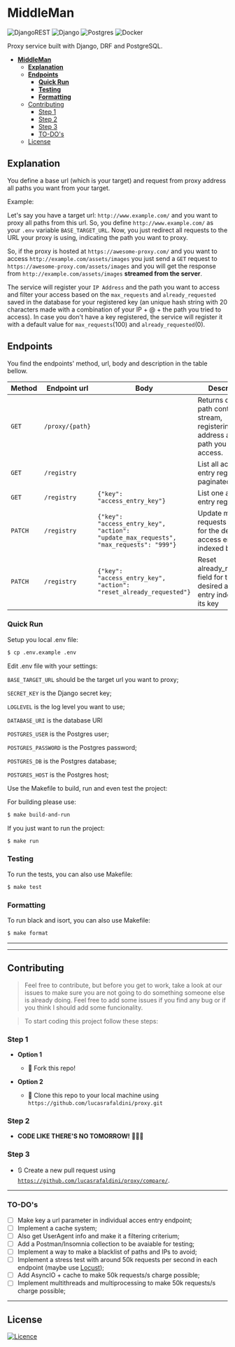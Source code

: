 # **MiddleMan**
![DjangoREST](https://img.shields.io/badge/DJANGO-REST-ff1709?style=for-the-badge&logo=django&logoColor=white&color=ff1709&labelColor=gray)
![Django](https://img.shields.io/badge/django-%23092E20.svg?style=for-the-badge&logo=django&logoColor=white)
![Postgres](https://img.shields.io/badge/postgres-%23316192.svg?style=for-the-badge&logo=postgresql&logoColor=white)
![Docker](https://img.shields.io/badge/docker-%230db7ed.svg?style=for-the-badge&logo=docker&logoColor=white)

Proxy service built with Django, DRF and PostgreSQL.

- [**MiddleMan**](#middleman)
  - [**Explanation**](#explanation)
  - [**Endpoints**](#endpoints)
    - [**Quick Run**](#quick-run)
    - [**Testing**](#testing)
    - [**Formatting**](#formatting)
  - [Contributing](#contributing)
    - [Step 1](#step-1)
    - [Step 2](#step-2)
    - [Step 3](#step-3)
    - [TO-DO's](#to-dos)
  - [License](#license)


## **Explanation**
You define a base url (which is your target) and request from proxy address all paths you want from your target.

Example:

Let's say you have a target url: `http://www.example.com/` and you want to proxy all paths from this url. So, you define `http://www.example.com/` as your `.env` variable `BASE_TARGET_URL`. Now, you just redirect all requests to the URL your proxy is using, indicating the path you want to proxy.

So, if the proxy is hosted at `https://awesome-proxy.com/` and you want to access `http://example.com/assets/images` you just send a `GET` request to `https://awesome-proxy.com/assets/images` and you will get the response from `http://example.com/assets/images` __streamed from the server__.

The service will register your `IP Address` and the path you want to access and filter your access based on the `max_requests` and `already_requested` saved in the database for your registered key (an unique hash string with 20 characters made with a combination of your IP + @ + the path you tried to access). In case you don't have a key registered, the service will register it with a default value for `max_requests`(100) and `already_requested`(0).


## **Endpoints**

You find the endpoints' method, url, body and description in the table bellow.

| Method | Endpoint url | Body | Description |
| ------ | ---------------- |---------- |-------------------------------------------------------------------------------- |
| `GET`  | `/proxy/{path}`  |                  | Returns desired path content as a stream, registering your IP address and the path you tried to access. | 
| `GET`  | `/registry`  |                  | List all access entry register paginated                                  |
| `GET`  | `/registry`  |    `{"key": "access_entry_key"}`              | List one access entry register  |
| `PATCH`  | `/registry`  |  `{"key": "access_entry_key", "action": "update_max_requests", "max_requests": "999"}`    | Update max requests allowed for the desired access entry indexed by its key |
| `PATCH`  | `/registry`  | `{"key": "access_entry_key", "action": "reset_already_requested"}` | Reset already_requested field for the desired access entry indexed by its key |
### **Quick Run**

Setup you local .env file:

```bash
$ cp .env.example .env
```

Edit .env file with your settings:

`BASE_TARGET_URL` should be the target url you want to proxy;

`SECRET_KEY` is the Django secret key;

`LOGLEVEL` is the log level you want to use;

`DATABASE_URI` is the database URI

`POSTGRES_USER` is the Postgres user;

`POSTGRES_PASSWORD` is the Postgres password;

`POSTGRES_DB` is the Postgres database;

`POSTGRES_HOST` is the Postgres host;

Use the Makefile to build, run and even test the project:

For building please use:
```bash
$ make build-and-run
```

If you just want to run the project:
```bash
$ make run
```


### **Testing**

To run the tests, you can also use Makefile:

```bash
$ make test
```

### **Formatting**

To run black and isort, you can also use Makefile:

```bash
$ make format
```

----------------------------------------------------------------

---

## Contributing

> Feel free to contribute, but before you get to work, take a look at our issues to make sure you are not going to do something someone else is already doing. Feel free to add some issues if you find any bug or if you think I should add some funcionality.

> To start coding this project follow these steps:

### Step 1

- **Option 1**

  - 🍴 Fork this repo!

- **Option 2**
  - 👯 Clone this repo to your local machine using `https://github.com/lucasrafaldini/proxy.git`

### Step 2

- **CODE LIKE THERE'S NO TOMORROW!** 🔨🔨🔨

### Step 3

- 🔃 Create a new pull request using <a href="https://github.com/lucasrafaldini/proxy/compare/" target="_blank">`https://github.com/lucasrafaldini/proxy/compare/`</a>.

---

### TO-DO's

- [ ] Make key a url parameter in individual acces entry endpoint;
- [ ] Implement a cache system;
- [ ] Also get UserAgent info and make it a filtering criterium;
- [ ] Add a Postman/Insomnia collection to be avaiable for testing;
- [ ] Implement a way to make a blacklist of paths and IPs to avoid;
- [ ] Implement a  stress test with around 50k requests per second in each endpoint (maybe use [Locust](https://locust.io/));
- [ ] Add AsyncIO + cache to make 50k requests/s charge possible;
- [ ] Implement multithreads and multiprocessing to make 50k requests/s charge possible;

---

## License


[![Licence](https://img.shields.io/github/license/Ileriayo/markdown-badges?style=for-the-badge)](./LICENSE)
